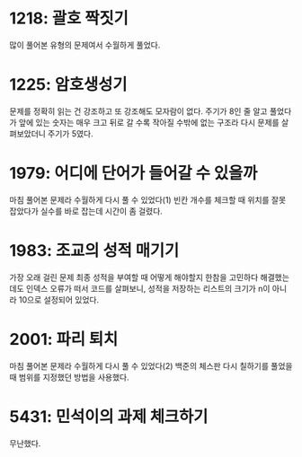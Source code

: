 # 1218: 괄호 짝짓기
많이 풀어본 유형의 문제여서 수월하게 풀었다.

# 1225: 암호생성기
문제를 정확히 읽는 건 강조하고 또 강조해도 모자람이 없다.
주기가 8인 줄 알고 풀었다가 앞에 있는 숫자는 매우 크고 뒤로 갈 수록 작아질 수밖에 없는 구조라 다시 문제를 살펴보았더니 주기가 5였다.

# 1979: 어디에 단어가 들어갈 수 있을까
마침 풀어본 문제라 수월하게 다시 풀 수 있었다(1)
빈칸 개수를 체크할 때 위치를 잘못 잡았다가 실수를 바로 잡는데 시간이 좀 걸렸다.

# 1983: 조교의 성적 매기기
가장 오래 걸린 문제
최종 성적을 부여할 때 어떻게 해야할지 한참을 고민하다 해결했는데도 인덱스 오류가 떠서 코드를 살펴보니, 성적을 저장하는 리스트의 크기가 n이 아니라 10으로 설정되어 있었다.

# 2001: 파리 퇴치
마침 풀어본 문제라 수월하게 다시 풀 수 있었다(2)
백준의 체스판 다시 칠하기를 풀었을 때 범위를 지정했던 방법을 사용했다.

# 5431: 민석이의 과제 체크하기
무난했다.